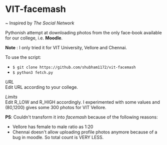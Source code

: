 VIT-facemash
===========
~ Inspired by <i>The Social Network</i>

Pythonish attempt at downloading photos from the only face-book available for our college, i.e. <b> Moodle</b>. 

**Note** : I only tried it for VIT University, Vellore and Chennai. 

To use the script:
* `$ git clone https://github.com/shubham1172/vit-facemash`
* `$ python3 fetch.py`


 <i class="icon-pencil">URL</i> <br/>
 Edit URL according to your college. 
 
 <i class="icon-pencil">Limits</i> <br/>
 Edit R_LOW and R_HIGH accordingly. I experimented with some values and (80,1200) gives some 300 photos for VIT Vellore.

**PS**: Couldn't transform it into <i>facemash</i> because of the following reasons:
- Vellore has female to male ratio as 1:20
- Chennai doesn't allow uploading profile photos anymore because of a bug in moodle. So total count is VERY LESS.
